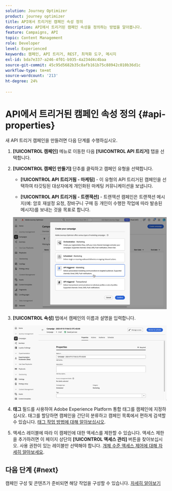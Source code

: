 ```yaml
---
solution: Journey Optimizer
product: journey optimizer
title: API에서 트리거된 캠페인 속성 정의
description: API에서 트리거된 캠페인 속성을 정의하는 방법을 알아봅니다.
feature: Campaigns, API
topic: Content Management
role: Developer
level: Experienced
keywords: 캠페인, API 트리거, REST, 최적화 도구, 메시지
exl-id: bda7e337-a246-4f01-b935-4a234d4c4baa
source-git-commit: 45c95d5682b35c8afb161b75c88942c010b36d1c
workflow-type: tm+mt
source-wordcount: '213'
ht-degree: 24%

---
```


# API에서 트리거된 캠페인 속성 정의 {#api-properties}

새 API 트리거 캠페인을 만들려면 다음 단계를 수행하십시오.

1. **[!UICONTROL 캠페인]** 메뉴로 이동한 다음 **[!UICONTROL API 트리거]** 탭을 선택합니다.

1. **[!UICONTROL 캠페인 만들기]** 단추를 클릭하고 캠페인 유형을 선택합니다.

   * **[!UICONTROL API 트리거됨 - 마케팅]** - 이 유형의 API 트리거된 캠페인을 선택하여 타깃팅된 대상자에게 개인화된 마케팅 커뮤니케이션을 보냅니다.

   * **[!UICONTROL API 트리거됨 - 트랜잭션]** - 트랜잭션 캠페인은 트랜잭션 메시지(예: 암호 재설정 요청, 장바구니 구매 등 개인이 수행한 작업에 따라 발송된 메시지)를 보내는 것을 목표로 합니다.

   ![](assets/api-triggered-modal.png)

1. **[!UICONTROL 속성]** 탭에서 캠페인의 이름과 설명을 입력합니다.

   ![](assets/create-campaign-properties.png)

1. **태그** 필드를 사용하여 Adobe Experience Platform 통합 태그를 캠페인에 지정하십시오. 태그를 할당하면 캠페인을 간단히 분류하고 캠페인 목록에서 편하게 검색할 수 있습니다. [태그 작업 방법에 대해 알아보십시오](../start/search-filter-categorize.md#tags).

1. 액세스 레이블에 따라 이 캠페인에 대한 액세스를 제한할 수 있습니다. 액세스 제한을 추가하려면 이 페이지 상단의 **[!UICONTROL 액세스 관리]** 버튼을 찾아보십시오. 사용 권한이 있는 레이블만 선택해야 합니다. [개체 수준 액세스 제어에 대해 자세히 알아보세요](../administration/object-based-access.md).

## 다음 단계 {#next}

캠페인 구성 및 콘텐츠가 준비되면 해당 작업을 구성할 수 있습니다. [자세히 알아보기](api-triggered-campaign-action.md)

